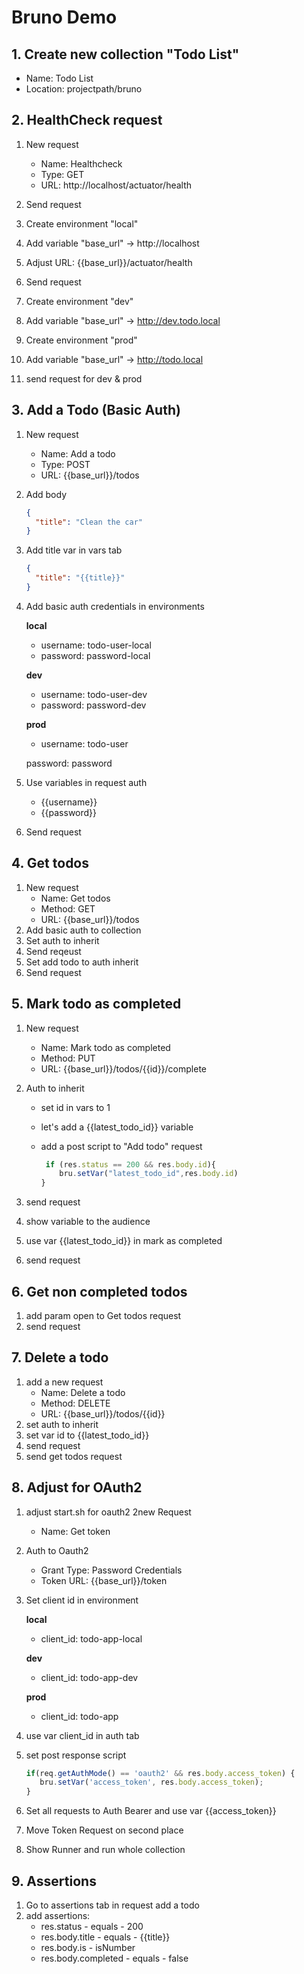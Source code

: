 # Bruno Demo

## 1. Create new collection "Todo List"

- Name: Todo List
- Location: projectpath/bruno

## 2. HealthCheck request

1. New request
   
   - Name: Healthcheck
   - Type: GET
   - URL: http://localhost/actuator/health

2. Send request

3. Create environment "local"

4. Add variable "base_url" -> http://localhost

5. Adjust URL: {{base_url}}/actuator/health

6. Send request

7. Create environment "dev"

8. Add variable "base_url" -> http://dev.todo.local

9. Create environment "prod"

10. Add variable "base_url" -> http://todo.local

11. send request for dev & prod

## 3. Add a Todo (Basic Auth)

1. New request
   
   - Name: Add a todo
   - Type: POST
   - URL: {{base_url}}/todos

2. Add body
   
   ```json
   {
     "title": "Clean the car"
   }
   ```

3. Add title var in vars tab
   
   ```json
   {
     "title": "{{title}}"
   }
   ```

4. Add basic auth credentials in environments
   
   **local**
   
   - username: todo-user-local
   - password: password-local
   
   **dev**
   
   - username: todo-user-dev
   - password: password-dev
   
   **prod**
   
   - username: todo-user
   
   password: password

5. Use variables in request auth
   
   - {{username}}
   - {{password}}

6. Send request

## 4. Get todos

1. New request
   - Name: Get todos
   - Method: GET
   - URL: {{base_url}}/todos
2. Add basic auth to collection
3. Set auth to inherit
4. Send reqeust
5. Set add todo to auth inherit
6. Send request

## 5. Mark todo as completed

1. New request
   
   - Name: Mark todo as completed
   - Method: PUT
   - URL: {{base_url}}/todos/{{id}}/complete

2. Auth to inherit
   
   - set id in vars to 1
   
   - let's add a {{latest_todo_id}} variable
   
   - add a post script to "Add todo" request
     
     ```javascript
      if (res.status == 200 && res.body.id){
         bru.setVar("latest_todo_id",res.body.id)
     }
     ```

3. send request

4. show variable to the audience

5. use var {{latest_todo_id}} in mark as completed

6. send request

## 6. Get non completed todos

1. add param open to Get todos request
2. send request

## 7. Delete a todo

1. add a new request
   - Name: Delete a todo
   - Method: DELETE
   - URL: {{base_url}}/todos/{{id}}
2. set auth to inherit
3. set var id to {{latest_todo_id}}
4. send request
5. send get todos request

## 8. Adjust for OAuth2

1. adjust start.sh for oauth2
   2new Request
   
   - Name: Get token

2. Auth to Oauth2
   
   - Grant Type: Password Credentials
   - Token URL: {{base_url}}/token

3. Set client id in environment
   
   **local**
   
   - client_id: todo-app-local
   
   **dev**
   
   - client_id: todo-app-dev
   
   **prod**
   
   - client_id: todo-app

4. use var client_id in auth tab

5. set post response script
   
   ```javascript
   if(req.getAuthMode() == 'oauth2' && res.body.access_token) {
      bru.setVar('access_token', res.body.access_token);
   }
   ```

6. Set all requests to Auth Bearer and use var {{access_token}}

7. Move Token Request on second place 

8. Show Runner and run whole collection

## 9. Assertions

1. Go to assertions tab in request add a todo
2. add assertions:
   - res.status - equals - 200
   - res.body.title - equals - {{title}}
   - res.body.is - isNumber
   - res.body.completed - equals - false

